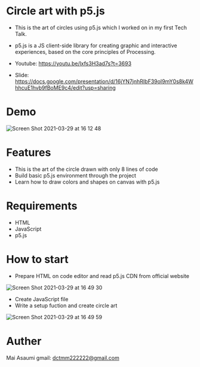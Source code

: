 # Circle art with p5.js

- This is the art of circles using p5.js which I worked on in my first Tech Talk.
- p5.js is a JS client-side library for creating graphic and interactive experiences, based on the core principles of Processing.

- Youtube: https://youtu.be/lxfs3H3ad7s?t=3693
- Slide: https://docs.google.com/presentation/d/16jYN7jnhRIbF39oI9mY0s8k4WhhcuE1hvb9fBoME9c4/edit?usp=sharing

# Demo

![Screen Shot 2021-03-29 at 16 12 48](https://user-images.githubusercontent.com/59820583/112800230-59c73680-90aa-11eb-9f78-d21556e72f13.jpg)

# Features

- This is the art of the circle drawn with only 8 lines of code
- Build basic p5.js environment through the project
- Learn how to draw colors and shapes on canvas with p5.js

# Requirements

- HTML
- JavaScript
- p5.js

# How to start

- Prepare HTML on code editor and read p5.js CDN from official website

![Screen Shot 2021-03-29 at 16 49 30](https://user-images.githubusercontent.com/59820583/112804083-ef64c500-90ae-11eb-9bc3-735d2c75ea08.jpg)

- Create JavaScript file
- Write a setup fuction and create circle art

![Screen Shot 2021-03-29 at 16 49 59](https://user-images.githubusercontent.com/59820583/112804090-f1c71f00-90ae-11eb-9a6b-87b386905f50.jpg)

# Auther

Mai Asaumi
gmail: dctmm222222@gmail.com
